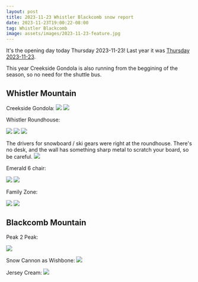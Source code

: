 ```yaml
---
layout: post
title: 2023-11-23 Whistler Blackcomb snow report
date: 2023-11-23T19:00:22-08:00
tag: Whistler Blackcomb
image: assets/images/2023-11-23-feature.jpg
---
```


It's the opening day today Thursday 2023-11-23!
Last year it was [Thursday 2023-11-23](/2023-11-23-whistler-blackcomb-snow-report/).

This year Creekside Gondola is also running from the beggining of the season, so no need for the shuttle bus.

## Whistler Mountain

Creekside Gondola:
![](/assets/images/2023-11-23-creekside-gondola-1.jpg)
![](/assets/images/2023-11-23-creekside-gondola-2.jpg)

Whistler Roundhouse:

![](/assets/images/2023-11-23-roundhouse.jpg)
![](/assets/images/2023-11-23-roundhouse-2.jpg)
![](/assets/images/2023-11-23-roundhouse-3.jpg)

The drivers for snowboard / ski gears were right at the roundhouse. There's no desk, and the wall has something sharp metal to scratch your board, so be careful.
![](/assets/images/2023-11-23-drivers-near-roundhouse.jpg)

Emerald 6 chair:

![](/assets/images/2023-11-23-emerald-6-chair.jpg)
![](/assets/images/2023-11-23-emerald-6-chair-2.jpg)

Family Zone:

![](/assets/images/2023-11-23-family-zone.jpg)
![](/assets/images/2023-11-23-family-zone-2.jpg)

## Blackcomb Mountain

Peak 2 Peak:

![](/assets/images/2023-11-23-peak2peak.jpg)

Snow Cannon as Wishbone:
![](/assets/images/2023-11-23-snow-cannon.jpg)

Jersey Cream:
![](/assets/images/2023-11-23-jersey-cream.jpg)
